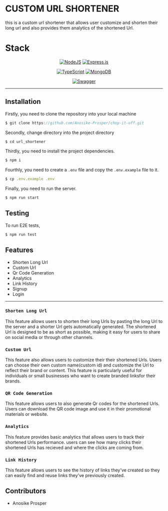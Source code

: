 # CUSTOM URL SHORTENER

this is a custom url shortener that allows user customize and shorten their long url and also provides them analytics of the shortened Url.

# Stack
<div align="center">

<a href="">![NodeJS](https://img.shields.io/badge/node.js-6DA55F?style=for-the-badge&logo=node.js&logoColor=white)</a>
[![Express.js](https://img.shields.io/badge/express.js-%23404d59.svg?style=for-the-badge)](https://expressjs.com/)

<a href="">![TypeScript](https://img.shields.io/badge/typescript-%23007ACC.svg?style=for-the-badge&logo=typescript&logoColor=white)</a>
<a href="">	![MongoDB](https://img.shields.io/badge/MongoDB-%234ea94b.svg?style=for-the-badge&logo=mongodb&logoColor=white)</a>

</div>

<div align="center">


<a href="">![Swagger](https://img.shields.io/badge/-Swagger-%23Clojure?style=for-the-badge&logo=swagger&logoColor=white)</a>

</div>

<!-- ## Useful Links. -->

<!-- - [Swagger Documentation](https://vic-nb5a.onrender.com/api) -->
<!-- - [Hosted Api](https://vic-nb5a.onrender.com) -->

---

## Installation
Firstly, you need to clone the repository into your local machine
```javascript
$ git clone https://github.com/Anosike-Prosper/chop-it-off.git
```

Secondly, change directory into the project directory
```javascript
$ cd url_shortener
```

Thirdly, you need to install the project dependencies.
```javascript
$ npm i
```

Fourthly, you need to create a `.env` file and copy the `.env.example` file to it.
```javascript
$ cp .env.example .env
```

Finally, you need to run the server.
```java
$ npm run start
```

## Testing
To run E2E tests,
```javascript
$ npm run test
```

## Features
- Shorten Long Url
- Custom Url
- Qr Code Generation
- Analytics
- Link History
- Signup
- Login

---
### ``` Shorten Long Url ```
 This feature allows users to shorten their long Urls by pasting the long Url to the server and a shorter Url gets automatically generated. The shortened Url is designed to be as short as possible, making it easy for users to share on social media or through other channels.

### ``` Custom Url ``` <!--This Feature is currently not available  -->

 This feature also allows users to customize their their shortened Urls. Users can choose their own custom name(custom id) and customize the Url to reflect their brand or content. This feature is particularly useful for individuals or small businesses who want to create branded linksfor their brands.

### ``` QR Code Generation ``` 
 This feature allows users to also generate Qr codes for the shortened Urls. Users can download the QR code image and use it in their promotional materials or website.

### ``` Analytics ```
 This feature provides basic analytics that allows users to track their shortened Urls performance. users can see how many clicks their shortened Urls has recieved and where the clicks are coming from.

### ``` Link History ```
 This feature allows users to see the history of links they've created so they can easily find and reuse links they've previously created. 

## Contributors
- Anosike Prosper 
